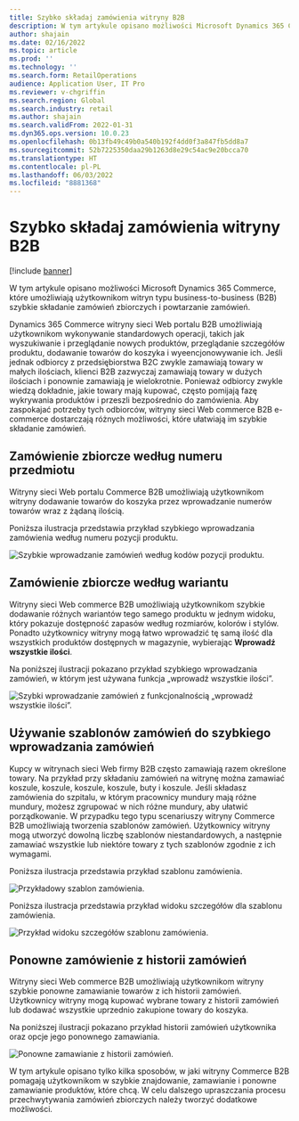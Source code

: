 ```yaml
---
title: Szybko składaj zamówienia witryny B2B
description: W tym artykule opisano możliwości Microsoft Dynamics 365 Commerce, które umożliwiają użytkownikom witryn typu business-to-business (B2B) szybkie składanie zamówień zbiorczych i powtarzanie zamówień.
author: shajain
ms.date: 02/16/2022
ms.topic: article
ms.prod: ''
ms.technology: ''
ms.search.form: RetailOperations
audience: Application User, IT Pro
ms.reviewer: v-chgriffin
ms.search.region: Global
ms.search.industry: retail
ms.author: shajain
ms.search.validFrom: 2022-01-31
ms.dyn365.ops.version: 10.0.23
ms.openlocfilehash: 0b13fb49c49b0a540b192f4dd0f3a847fb5dd8a7
ms.sourcegitcommit: 52b7225350daa29b1263d8e29c54ac9e20bcca70
ms.translationtype: HT
ms.contentlocale: pl-PL
ms.lasthandoff: 06/03/2022
ms.locfileid: "8881368"
---
```

# <a name="place-b2b-website-orders-quickly"></a>Szybko składaj zamówienia witryny B2B

[!include [banner](../../includes/banner.md)]

W tym artykule opisano możliwości Microsoft Dynamics 365 Commerce, które umożliwiają użytkownikom witryn typu business-to-business (B2B) szybkie składanie zamówień zbiorczych i powtarzanie zamówień.

Dynamics 365 Commerce witryny sieci Web portalu B2B umożliwiają użytkownikom wykonywanie standardowych operacji, takich jak wyszukiwanie i przeglądanie nowych produktów, przeglądanie szczegółów produktu, dodawanie towarów do koszyka i wyeencjonowywanie ich. Jeśli jednak odbiorcy z przedsiębiorstwa B2C zwykle zamawiają towary w małych ilościach, klienci B2B zazwyczaj zamawiają towary w dużych ilościach i ponownie zamawiają je wielokrotnie. Ponieważ odbiorcy zwykle wiedzą dokładnie, jakie towary mają kupować, często pomijają fazę wykrywania produktów i przeszli bezpośrednio do zamówienia. Aby zaspokajać potrzeby tych odbiorców, witryny sieci Web commerce B2B e-commerce dostarczają różnych możliwości, które ułatwiają im szybkie składanie zamówień.

## <a name="bulk-order-by-item-number"></a>Zamówienie zbiorcze według numeru przedmiotu

Witryny sieci Web portalu Commerce B2B umożliwiają użytkownikom witryny dodawanie towarów do koszyka przez wprowadzanie numerów towarów wraz z żądaną ilością.

Poniższa ilustracja przedstawia przykład szybkiego wprowadzania zamówienia według numeru pozycji produktu.

![Szybkie wprowadzanie zamówień według kodów pozycji produktu.](../media/QuickAddByItem.png)

## <a name="bulk-order-by-variant"></a>Zamówienie zbiorcze według wariantu

Witryny sieci Web commerce B2B umożliwiają użytkownikom szybkie dodawanie różnych wariantów tego samego produktu w jednym widoku, który pokazuje dostępność zapasów według rozmiarów, kolorów i stylów. Ponadto użytkownicy witryny mogą łatwo wprowadzić tę samą ilość dla wszystkich produktów dostępnych w magazynie, wybierając **Wprowadź wszystkie ilości**.

Na poniższej ilustracji pokazano przykład szybkiego wprowadzania zamówień, w którym jest używana funkcja „wprowadź wszystkie ilości”.

![Szybki wprowadzanie zamówień z funkcjonalnością „wprowadź wszystkie ilości”.](../media/MatrixView.png)

## <a name="use-order-templates-for-quick-order-entry"></a>Używanie szablonów zamówień do szybkiego wprowadzania zamówień

Kupcy w witrynach sieci Web firmy B2B często zamawiają razem określone towary. Na przykład przy składaniu zamówień na witrynę można zamawiać koszule, koszule, koszule, koszule, buty i koszule. Jeśli składasz zamówienia do szpitalu, w którym pracownicy mundury mają różne mundury, możesz zgrupować w nich różne mundury, aby ułatwić porządkowanie. W przypadku tego typu scenariuszy witryny Commerce B2B umożliwiają tworzenia szablonów zamówień. Użytkownicy witryny mogą utworzyć dowolną liczbę szablonów niestandardowych, a następnie zamawiać wszystkie lub niektóre towary z tych szablonów zgodnie z ich wymagami.

Poniższa ilustracja przedstawia przykład szablonu zamówienia.

![Przykładowy szablon zamówienia.](../media/OrderTemplateHeader.png)

Poniższa ilustracja przedstawia przykład widoku szczegółów dla szablonu zamówienia.

![Przykład widoku szczegółów szablonu zamówienia.](../media/OrderTemplateLines.png)

## <a name="reorder-from-order-history"></a>Ponowne zamówienie z historii zamówień

Witryny sieci Web commerce B2B umożliwiają użytkownikom witryny szybkie ponowne zamawianie towarów z ich historii zamówień. Użytkownicy witryny mogą kupować wybrane towary z historii zamówień lub dodawać wszystkie uprzednio zakupione towary do koszyka.

Na poniższej ilustracji pokazano przykład historii zamówień użytkownika oraz opcje jego ponownego zamawiania.

![Ponowne zamawianie z historii zamówień.](../media/Reorder.png)

W tym artykule opisano tylko kilka sposobów, w jaki witryny Commerce B2B pomagają użytkownikom w szybkie znajdowanie, zamawianie i ponowne zamawianie produktów, które chcą. W celu dalszego upraszczania procesu przechwytywania zamówień zbiorczych należy tworzyć dodatkowe możliwości.
